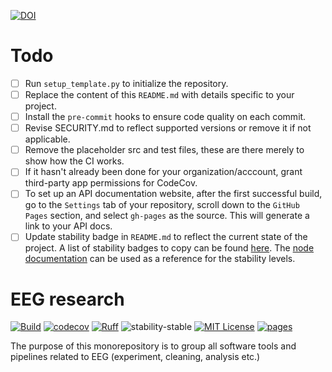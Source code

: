 [![DOI](https://zenodo.org/badge/657341621.svg)](https://zenodo.org/doi/10.5281/zenodo.10383685)
# Todo

- [ ] Run `setup_template.py` to initialize the repository.
- [ ] Replace the content of this `README.md` with details specific to your project.
- [ ] Install the `pre-commit` hooks to ensure code quality on each commit.
- [ ] Revise SECURITY.md to reflect supported versions or remove it if not applicable.
- [ ] Remove the placeholder src and test files, these are there merely to show how the CI works.
- [ ] If it hasn't already been done for your organization/acccount, grant third-party app permissions for CodeCov.
- [ ] To set up an API documentation website, after the first successful build, go to the `Settings` tab of your repository, scroll down to the `GitHub Pages` section, and select `gh-pages` as the source. This will generate a link to your API docs.
- [ ] Update stability badge in `README.md` to reflect the current state of the project. A list of stability badges to copy can be found [here](https://github.com/orangemug/stability-badges). The [node documentation](https://nodejs.org/docs/latest-v20.x/api/documentation.html#documentation_stability_index) can be used as a reference for the stability levels.

# EEG research

[![Build](https://github.com/childmindresearch/template-python-repository/actions/workflows/test.yaml/badge.svg?branch=main)](https://github.com/childmindresearch/template-python-repository/actions/workflows/test.yaml?query=branch%3Amain)
[![codecov](https://codecov.io/gh/childmindresearch/template-python-repository/branch/main/graph/badge.svg?token=22HWWFWPW5)](https://codecov.io/gh/childmindresearch/template-python-repository)
[![Ruff](https://img.shields.io/endpoint?url=https://raw.githubusercontent.com/astral-sh/ruff/main/assets/badge/v2.json)](https://github.com/astral-sh/ruff)
![stability-stable](https://img.shields.io/badge/stability-stable-green.svg)
[![MIT License](https://img.shields.io/badge/license-MIT-blue.svg)](https://github.com/childmindresearch/template-python-repository/blob/main/LICENSE)
[![pages](https://img.shields.io/badge/api-docs-blue)](https://childmindresearch.github.io/template-python-repository)

The purpose of this monorepository is to group all software tools and pipelines related to EEG (experiment, cleaning, analysis etc.)

